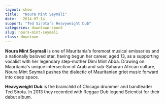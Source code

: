 ```yaml
---
layout: show
title:  "Noura Mint Seymali"
date:   2014-07-14
support: "Ted Sirota's Heavyweight Dub"
categories: downtown-sound
slug: noura-mint-seymali
class: downtown
---
```


**Noura Mint Seymali** is one of Mauritania's foremost musical emissaries and a nationally beloved star, having begun her career, aged 13, as a supporting vocalist with her legendary step-mother Dimi Mint Abba. Drawing on Mauritania's unique intersection of Arab and sub-Saharan African culture, Noura Mint Seymali pushes the dialectic of Mauritanian griot music forward into deep space.

**Heavyweight Dub** is the brainchild of Chicago drummer and bandleader Ted Sirota. In 2013 they recorded with Reggae Dub legend Scientist for their debut album.